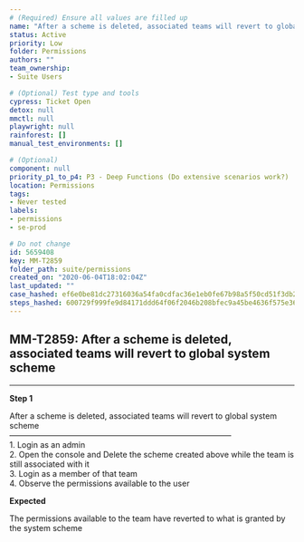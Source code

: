 ```yaml
---
# (Required) Ensure all values are filled up
name: "After a scheme is deleted, associated teams will revert to global system scheme"
status: Active
priority: Low
folder: Permissions
authors: ""
team_ownership: 
- Suite Users

# (Optional) Test type and tools
cypress: Ticket Open
detox: null
mmctl: null
playwright: null
rainforest: []
manual_test_environments: []

# (Optional)
component: null
priority_p1_to_p4: P3 - Deep Functions (Do extensive scenarios work?)
location: Permissions
tags: 
- Never tested
labels: 
- permissions
- se-prod

# Do not change
id: 5659408
key: MM-T2859
folder_path: suite/permissions
created_on: "2020-06-04T18:02:04Z"
last_updated: ""
case_hashed: ef6e0be81dc27316036a54fa0cdfac36e1eb0fe67b98a5f50cd51f3db22ae9595a1d45dae57b38ea608dee0679ccacb3
steps_hashed: 600729f999fe9d84171ddd64f06f2046b208bfec9a45be4636f575e3678c927c8102421cc37ee84e7f4f55dbdfacb7ac
---
```


## MM-T2859: After a scheme is deleted, associated teams will revert to global system scheme

---

**Step 1**

After a scheme is deleted, associated teams will revert to global system scheme\
————————————————————————————\
1\. Login as an admin\
2\. Open the console and Delete the scheme created above while the team is still associated with it\
3\. Login as a member of that team\
4\. Observe the permissions available to the user

**Expected**

The permissions available to the team have reverted to what is granted by the system scheme
